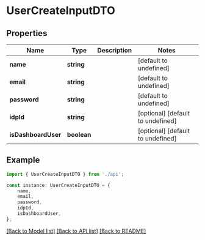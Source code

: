 # UserCreateInputDTO


## Properties

Name | Type | Description | Notes
------------ | ------------- | ------------- | -------------
**name** | **string** |  | [default to undefined]
**email** | **string** |  | [default to undefined]
**password** | **string** |  | [default to undefined]
**idpId** | **string** |  | [optional] [default to undefined]
**isDashboardUser** | **boolean** |  | [optional] [default to undefined]

## Example

```typescript
import { UserCreateInputDTO } from './api';

const instance: UserCreateInputDTO = {
    name,
    email,
    password,
    idpId,
    isDashboardUser,
};
```

[[Back to Model list]](../README.md#documentation-for-models) [[Back to API list]](../README.md#documentation-for-api-endpoints) [[Back to README]](../README.md)
